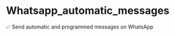 # Whatsapp_automatic_messages
 :white_check_mark: Send automatic and programmed messages on WhatsApp
